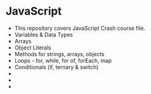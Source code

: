 # JavaScript

- This repository covers JavaScript Crash course file.
- Variables & Data Types
- Arrays
- Object Literals
- Methods for strings, arrays, objects
- Loops - for, while, for of, forEach, map
- Conditionals (if, ternary & switch)
- 
- 
- 
